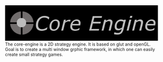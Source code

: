 ![Logo](ce_logo.png)
The core-engine is a 2D strategy engine. It is based on glut and openGL. Goal is to create a multi window grphic framework, in which one can easily create small strategy games.

